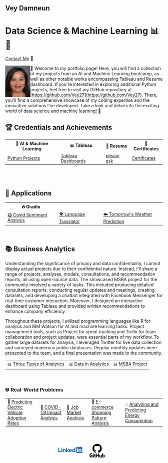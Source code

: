 ## Vey Damneun
# Data Science & Machine Learning 📊🤖
[Contact Me](https://www.cognitoforms.com/CodeFarms1/CONTACTME) 💬

<div style="position: relative;">
  <img src="./assets/vey5.JPG" alt="Vey Damneun" width="80" height="100" align="left">
</div>

👋 Welcome to my portfolio page! Here, you will find a collection of my projects from an AI and Machine Learning bootcamp, as well as other notable works encompassing Tableau and Resume dashboard. If you're interested in exploring additional Python projects, feel free to visit my GitHub repository at [https://github.com/Vey27](https://github.com/Vey27). There, you'll find a comprehensive showcase of my coding expertise and the innovative solutions I've developed. Take a look and delve into the exciting world of data science and machine learning! 🚀
<br>
<h2>🏆 Credentials and Achievements</h2>
<table>
  <tr>
    <th>🤖 AI & Machine Learning</th>
    <th>📊 Tableau</th>
    <th>📄 Resume</th>
    <th>📜 Certificates</th>
  </tr>
  <tr>
    <td><a href="https://www.datascienceportfol.io/Vey">Python Projects</a></td>
    <td><a href="https://public.tableau.com/app/profile/vey.damneun5377">Tableau Dashboards</a></td>
    <td><a href='https://www.cognitoforms.com/CodeFarms1/CONTACTME'> please ask</a></td>
    <td><a href="https://www.cognitoforms.com/CodeFarms1/CaltechAIMachineLearning">Certificates</a></td>
  </tr>
</table>

<br>
<br>
<h2>🚀 Applications</h2>
<table>
  <tr>
    <th>🔥 Gradio</th>
  </tr>
  <tr>
    <td><a href="https://veyvey-covidsentiment.hf.space">😷 Covid Sentiment Analysis</a></td>
    <td><a href="https://veyvey-test.hf.space">🌍 Language Translator</a></td>
    <td><a href="https://veyvey-predict-weather.hf.space">☁️ Tomorrow's Weather Prediction</a></td>
  </tr>
</table>
<br>
<h2>📚 Business Analytics</h2>

Understanding the significance of privacy and data confidentiality, I cannot display actual projects due to their confidential nature. Instead, I'll share a range of projects, analyses, models, consultations, and recommendation reports, all using open-source data. The showcased MSBA project for the community involved a variety of tasks. This included producing detailed consultation reports, conducting regular updates and meetings, creating datasets, and developing a chatbot integrated with Facebook Messenger for real-time customer interaction. Moreover, I designed an interactive dashboard using Tableau and provided written recommendations to enhance company efficiency.

Throughout these projects, I utilized programming languages like R for analysis and IBM Watson for AI and machine learning tasks. Project management tools, such as Project for sprint tracking and Trello for team collaboration and project updates, were essential parts of my workflow. To gather large datasets for analysis, I leveraged Twitter for live data collection and surveyed numerous public databases. Regular monthly updates were presented to the team, and a final presentation was made to the community.
<table>
  <tr>
    <td>📊 <a href="https://1drv.ms/i/s!AoRrTjl22F1v2HgYAc-73MyLy27k?e=ZfAdRD">Three Types of Analytics</a></td>
    <td>📊 <a href="https://1drv.ms/i/s!AoRrTjl22F1v2QwE0MZEHu_d0oup?e=ArcHbY">Data in Analytics</a></td> 
    <td>📊 <a href="https://1drv.ms/i/s!AoRrTjl22F1v2Q3m9Lnh2lVDqwSJ?e=H7vXHQ">MSBA Project</a></td>
  </tr>
</table>
<br>
<h3>🌐 Real-World Problems </h3>
<table>
  <tr>
    <td>🚗 <a href="">Predicting Electric Vehicle Adoption Rates</a></td>
    <td>🦠 <a href="">COVID-19 Impact Analysis</a></td>
    <td>👔 <a href="">Job Market Analysis</a></td>
    <td>🛒 <a href="">E-commerce Shopping Pattern Analysis</a></td>
    <td>💡 <a href="">Analyzing and Predicting Energy Consumption</a></td>
  </tr>
</table>
<br>
<br>
<div align="center">
  <a href="linkedin.com/in/vey-d-20b27a119" style="text-decoration: none;">
    <img src="./assets/Logo-Linkedin.png" alt="LinkedIn" width="80">
  </a> 
  
  <a href="https://github.com/Vey27" style="text-decoration: none;">
    <img src="./assets/GitHub-Logo.png" alt="GitHub" width="80">
  </a>
  
  </div>
